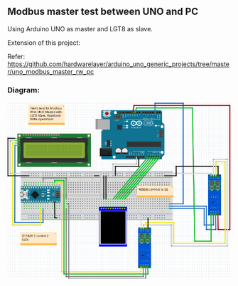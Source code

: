## Modbus master test between UNO and PC

Using Arduino UNO as master and LGT8 as slave.

Extension of this project:

Refer: https://github.com/hardwarelayer/arduino_uno_generic_projects/tree/master/uno_modbus_master_rw_pc

### Diagram:

![Diagram](diagram1.PNG)

